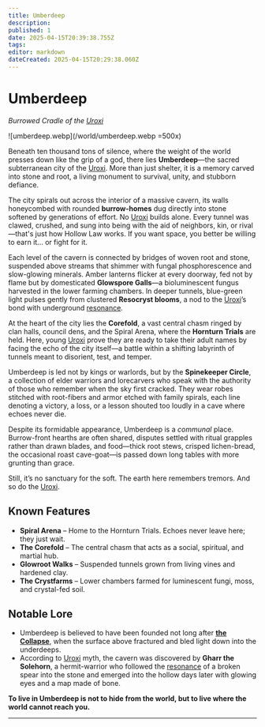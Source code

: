 ```yaml
---
title: Umberdeep
description: 
published: 1
date: 2025-04-15T20:39:38.755Z
tags: 
editor: markdown
dateCreated: 2025-04-15T20:29:38.060Z
---
```


# Umberdeep
*Burrowed Cradle of the [Uroxi](/being/species/uroxi.md)*

![umberdeep.webp](/world/umberdeep.webp =500x)

Beneath ten thousand tons of silence, where the weight of the world presses down like the grip of a god, there lies **Umberdeep**—the sacred subterranean city of the [Uroxi](/being/species/uroxi.md). More than just shelter, it is a memory carved into stone and root, a living monument to survival, unity, and stubborn defiance.

The city spirals out across the interior of a massive cavern, its walls honeycombed with rounded **burrow-homes** dug directly into stone softened by generations of effort. No [Uroxi](/being/species/uroxi.md) builds alone. Every tunnel was clawed, crushed, and sung into being with the aid of neighbors, kin, or rival—that's just how Hollow Law works. If you want space, you better be willing to earn it... or fight for it.

Each level of the cavern is connected by bridges of woven root and stone, suspended above streams that shimmer with fungal phosphorescence and slow-glowing minerals. Amber lanterns flicker at every doorway, fed not by flame but by domesticated **Glowspore Galls**—a bioluminescent fungus harvested in the lower farming chambers. In deeper tunnels, blue-green light pulses gently from clustered **Resocryst blooms**, a nod to the [Uroxi](/being/species/uroxi.md)’s bond with underground [resonance](/structure/mechanic/resonance.md).

At the heart of the city lies the **Corefold**, a vast central chasm ringed by clan halls, council dens, and the Spiral Arena, where the **Hornturn Trials** are held. Here, young [Uroxi](/being/species/uroxi.md) prove they are ready to take their adult names by facing the echo of the city itself—a battle within a shifting labyrinth of tunnels meant to disorient, test, and temper.

Umberdeep is led not by kings or warlords, but by the **Spinekeeper Circle**, a collection of elder warriors and lorecarvers who speak with the authority of those who remember when the sky first cracked. They wear robes stitched with root-fibers and armor etched with family spirals, each line denoting a victory, a loss, or a lesson shouted too loudly in a cave where echoes never die.

Despite its formidable appearance, Umberdeep is a *communal* place. Burrow-front hearths are often shared, disputes settled with ritual grapples rather than drawn blades, and food—thick root stews, crisped lichen-bread, the occasional roast cave-goat—is passed down long tables with more grunting than grace.

Still, it’s no sanctuary for the soft. The earth here remembers tremors. And so do the [Uroxi](/being/species/uroxi.md).

## Known Features

- **Spiral Arena** – Home to the Hornturn Trials. Echoes never leave here; they just wait.
- **The Corefold** – The central chasm that acts as a social, spiritual, and martial hub.
- **Glowroot Walks** – Suspended tunnels grown from living vines and hardened clay.
- **The Crystfarms** – Lower chambers farmed for luminescent fungi, moss, and crystal-fed soil.

## Notable Lore

- Umberdeep is believed to have been founded not long after **[the Collapse](/structure/chronological/event/the-collapse.md)**, when the surface above fractured and bled light down into the underdeeps.
- According to [Uroxi](/being/species/uroxi.md) myth, the cavern was discovered by **Gharr the Solehorn**, a hermit-warrior who followed the [resonance](/structure/mechanic/resonance.md) of a broken spear into the stone and emerged into the hollow days later with glowing eyes and a map made of bone.

**To live in Umberdeep is not to hide from the world, but to live where the world cannot reach you.**

---

